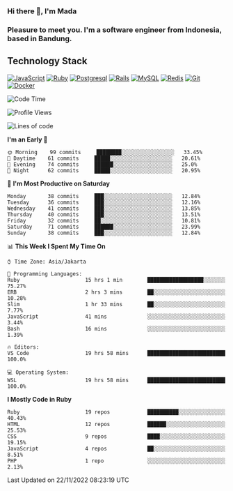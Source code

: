 ### Hi there 👋, I'm Mada
### Pleasure to meet you. I'm a software engineer from Indonesia, based in Bandung.

## Technology Stack

[![JavaScript](https://img.shields.io/badge/-JavaScript-%23F7DF1C?style=flat-square&logo=javascript&logoColor=000000&labelColor=%23F7DF1C&color=%23FFCE5A)](https://www.javascript.com/)
[![Ruby](https://img.shields.io/badge/Ruby-CC342D?style=flat-square&logo=ruby&logoColor=white)](https://www.ruby-lang.org/en/)
[![Postgresql](https://img.shields.io/badge/PostgreSQL-316192?style=flat-square&logo=postgresql&logoColor=ffffff)](https://www.postgresql.org/)
[![Rails](https://img.shields.io/badge/Ruby_on_Rails-CC0000?style=flat-square&logo=ruby-on-rails&logoColor=white)](https://rubyonrails.org/)
[![MySQL](https://img.shields.io/badge/-MySQL-4479A1?style=flat-square&logo=MySQL&logoColor=ffffff)](https://www.mysql.com/)
[![Redis](https://img.shields.io/badge/-Redis-DC382D?style=flat-square&logo=Redis&logoColor=ffffff)](https://redis.io/)
[![Git](https://img.shields.io/badge/-Git-%23F05032?style=flat-square&logo=git&logoColor=%23ffffff)](https://git-scm.com/)
[![Docker](https://img.shields.io/badge/-Docker-2496ED?style=flat-square&logo=docker&logoColor=ffffff)](https://www.docker.com/)
<!--
**madaarya/madaarya** is a ✨ _special_ ✨ repository because its `README.md` (this file) appears on your GitHub profile.

Here are some ideas to get you started:

- 🔭 I’m currently working on ...
- 🌱 I’m currently learning ...
- 👯 I’m looking to collaborate on ...
- 🤔 I’m looking for help with ...
- 💬 Ask me about ...
- 📫 How to reach me: ...
- 😄 Pronouns: ...
- ⚡ Fun fact: ...
-->
<!--START_SECTION:waka-->
![Code Time](http://img.shields.io/badge/Code%20Time-5%2C043%20hrs%2013%20mins-blue)

![Profile Views](http://img.shields.io/badge/Profile%20Views-0-blue)

![Lines of code](https://img.shields.io/badge/From%20Hello%20World%20I%27ve%20Written-863%20Thousand%20lines%20of%20code-blue)

**I'm an Early 🐤** 

```text
🌞 Morning    99 commits     ████████░░░░░░░░░░░░░░░░░   33.45% 
🌆 Daytime    61 commits     █████░░░░░░░░░░░░░░░░░░░░   20.61% 
🌃 Evening    74 commits     ██████░░░░░░░░░░░░░░░░░░░   25.0% 
🌙 Night      62 commits     █████░░░░░░░░░░░░░░░░░░░░   20.95%

```
📅 **I'm Most Productive on Saturday** 

```text
Monday       38 commits     ███░░░░░░░░░░░░░░░░░░░░░░   12.84% 
Tuesday      36 commits     ███░░░░░░░░░░░░░░░░░░░░░░   12.16% 
Wednesday    41 commits     ███░░░░░░░░░░░░░░░░░░░░░░   13.85% 
Thursday     40 commits     ███░░░░░░░░░░░░░░░░░░░░░░   13.51% 
Friday       32 commits     ██░░░░░░░░░░░░░░░░░░░░░░░   10.81% 
Saturday     71 commits     ██████░░░░░░░░░░░░░░░░░░░   23.99% 
Sunday       38 commits     ███░░░░░░░░░░░░░░░░░░░░░░   12.84%

```


📊 **This Week I Spent My Time On** 

```text
⌚︎ Time Zone: Asia/Jakarta

💬 Programming Languages: 
Ruby                     15 hrs 1 min        ██████████████████░░░░░░░   75.27% 
ERB                      2 hrs 3 mins        ██░░░░░░░░░░░░░░░░░░░░░░░   10.28% 
Slim                     1 hr 33 mins        ██░░░░░░░░░░░░░░░░░░░░░░░   7.77% 
JavaScript               41 mins             ░░░░░░░░░░░░░░░░░░░░░░░░░   3.44% 
Bash                     16 mins             ░░░░░░░░░░░░░░░░░░░░░░░░░   1.39%

🔥 Editors: 
VS Code                  19 hrs 58 mins      █████████████████████████   100.0%

💻 Operating System: 
WSL                      19 hrs 58 mins      █████████████████████████   100.0%

```

**I Mostly Code in Ruby** 

```text
Ruby                     19 repos            ██████████░░░░░░░░░░░░░░░   40.43% 
HTML                     12 repos            ██████░░░░░░░░░░░░░░░░░░░   25.53% 
CSS                      9 repos             ████░░░░░░░░░░░░░░░░░░░░░   19.15% 
JavaScript               4 repos             ██░░░░░░░░░░░░░░░░░░░░░░░   8.51% 
PHP                      1 repo              ░░░░░░░░░░░░░░░░░░░░░░░░░   2.13%

```



 Last Updated on 22/11/2022 08:23:19 UTC
<!--END_SECTION:waka-->
